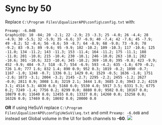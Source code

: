 # Sync by 50
Replace `C:\Program Files\EqualizerAPO\config\config.txt` with:
```
Preamp: -6.0dB
GraphicEQ: 10 -84; 20 -2.1; 22 -2.9; 23 -3.3; 25 -4.0; 26 -4.4; 28 -4.9; 30 -5.5; 32 -5.9; 35 -6.6; 37 -6.9; 40 -7.4; 42 -7.6; 45 -7.9; 49 -8.2; 52 -8.4; 56 -8.6; 59 -8.7; 64 -8.9; 68 -9.0; 73 -9.0; 78 -9.2; 83 -9.3; 89 -9.6; 95 -9.9; 102 -10.2; 109 -10.3; 117 -10.6; 125 -11.0; 134 -11.2; 143 -11.3; 153 -11.4; 164 -11.2; 175 -11.1; 188 -11.0; 201 -10.8; 215 -10.4; 230 -10.1; 246 -10.0; 263 -10.1; 282 -10.6; 301 -10.6; 323 -10.4; 345 -10.2; 369 -10.0; 395 -9.8; 423 -9.9; 452 -9.9; 484 -9.7; 518 -8.7; 554 -6.9; 593 -4.2; 635 -1.8; 679 -0.2; 726 1.0; 777 1.6; 832 1.4; 890 0.9; 952 0.3; 1019 -0.2; 1090 -0.7; 1167 -1.0; 1248 -0.7; 1336 0.1; 1429 0.4; 1529 -0.5; 1636 -1.8; 1751 -2.6; 1873 -3.1; 2004 -3.2; 2145 -2.7; 2295 -2.2; 2455 -1.2; 2627 -0.0; 2811 0.9; 3008 1.8; 3219 2.1; 3444 1.8; 3685 2.0; 3943 2.2; 4219 3.1; 4514 5.3; 4830 6.0; 5168 6.0; 5530 4.0; 5917 3.5; 6331 5.3; 6775 0.2; 7249 -1.4; 7756 0.2; 8299 0.0; 8880 0.0; 9502 0.0; 10167 0.0; 10879 0.0; 11640 0.0; 12455 0.0; 13327 0.0; 14260 0.0; 15258 0.0; 16326 0.0; 17469 0.0; 18692 0.0; 20000 0.0
```
**OR** if using HeSuVi replace `C:\Program Files\EqualizerAPO\config\HeSuVi\eq.txt` and omit `Preamp: -6.0dB` and instead set Global volume in the UI for both channels to **-60**.
![](https://raw.githubusercontent.com/jaakkopasanen/AutoEq/master/results/Innerfidelity%202017/innerfidelity/onear/Sync%20by%2050/Sync%20by%2050.png)